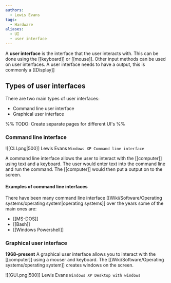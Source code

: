 ```yaml
---
authors: 
  - Lewis Evans
tags:
  - Hardware
aliases:
  - UI
  - user interface
---
```

A **user interface** is the interface that the user interacts with. This can be done using the [[keyboard]] or [[mouse]]. Other input methods can be used on user interfaces. A user interface needs to have a output, this is commonly a [[Display]]

## Types of user interfaces
There are two main types of user interfaces:
- Command line user interface
- Graphical user interface

%% TODO: Create separate pages for different UI's %%
### Command line interface

![[CLI.png|500]]
Lewis Evans `Windows XP Command line interface`

A command line interface allows the user to interact with the [[computer]] using text and a keyboard. The user would enter text into the command line and run the command. The [[computer]] would then put a output on to the screen.

#### Examples of command line interfaces
There have been many command line interface [[Wiki/Software/Operating systems/operating system|operating systems]] over the years some of the main ones are:
- [[MS-DOS]]
- [[Bash]]
- [[Windows Powershell]]

### Graphical user interface
**1968-present**
A graphical user interface allows you to interact with the [[computer]] using a mouser and keyboard. The [[Wiki/Software/Operating systems/operating system]] creates windows on the screen.

![[GUI.png|500]]
Lewis Evans `Windows XP Desktop with windows`